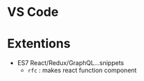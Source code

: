 # VS Code

# Extentions

- ES7 React/Redux/GraphQL...snippets
  - `rfc` : makes react function component
